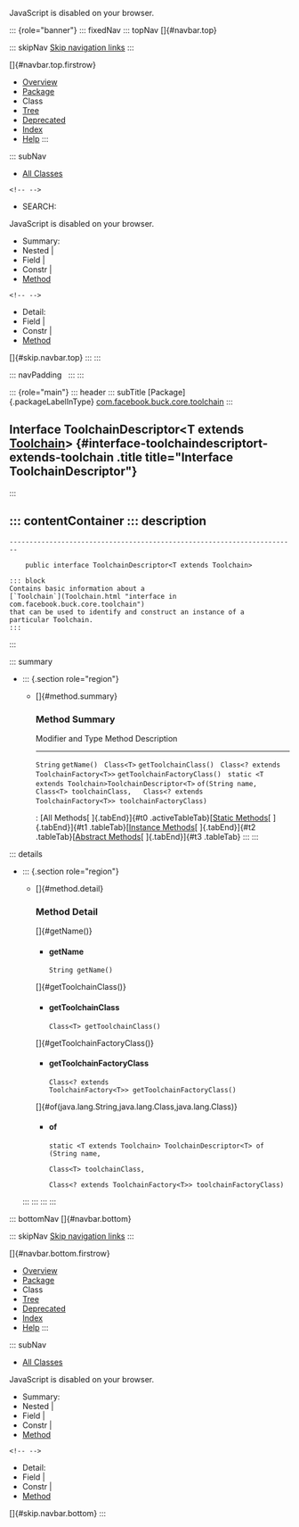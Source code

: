 <div>

JavaScript is disabled on your browser.

</div>

::: {role="banner"}
::: fixedNav
::: topNav
[]{#navbar.top}

::: skipNav
[Skip navigation links](#skip.navbar.top "Skip navigation links")
:::

[]{#navbar.top.firstrow}

-   [Overview](../../../../../index.html)
-   [Package](package-summary.html)
-   Class
-   [Tree](package-tree.html)
-   [Deprecated](../../../../../deprecated-list.html)
-   [Index](../../../../../index-all.html)
-   [Help](../../../../../help-doc.html)
:::

::: subNav
-   [All Classes](../../../../../allclasses.html)

```{=html}
<!-- -->
```
-   SEARCH:

<div>

<div>

JavaScript is disabled on your browser.

</div>

</div>

<div>

-   Summary: 
-   Nested \| 
-   Field \| 
-   Constr \| 
-   [Method](#method.summary)

```{=html}
<!-- -->
```
-   Detail: 
-   Field \| 
-   Constr \| 
-   [Method](#method.detail)

</div>

[]{#skip.navbar.top}
:::
:::

::: navPadding
 
:::
:::

::: {role="main"}
::: header
::: subTitle
[Package]{.packageLabelInType} [com.facebook.buck.core.toolchain](package-summary.html)
:::

## Interface ToolchainDescriptor\<T extends [Toolchain](Toolchain.html "interface in com.facebook.buck.core.toolchain")\> {#interface-toolchaindescriptort-extends-toolchain .title title="Interface ToolchainDescriptor"}
:::

::: contentContainer
::: description
-   

    ------------------------------------------------------------------------

        public interface ToolchainDescriptor<T extends Toolchain>

    ::: block
    Contains basic information about a
    [`Toolchain`](Toolchain.html "interface in com.facebook.buck.core.toolchain")
    that can be used to identify and construct an instance of a
    particular Toolchain.
    :::
:::

::: summary
-   ::: {.section role="region"}
    -   []{#method.summary}

        ### Method Summary

          Modifier and Type                                      Method                                                                                                       Description
          ------------------------------------------------------ ------------------------------------------------------------------------------------------------------------ -------------
          `String`                                               `getName()`                                                                                                   
          `Class<T>`                                             `getToolchainClass()`                                                                                         
          `Class<? extends ToolchainFactory<T>>`                 `getToolchainFactoryClass()`                                                                                  
          `static <T extends Toolchain>ToolchainDescriptor<T>`   `of​(String name,   Class<T> toolchainClass,   Class<? extends ToolchainFactory<T>> toolchainFactoryClass)`    

          : [All Methods[ ]{.tabEnd}]{#t0 .activeTableTab}[[Static
          Methods](javascript:show(1);)[ ]{.tabEnd}]{#t1
          .tableTab}[[Instance
          Methods](javascript:show(2);)[ ]{.tabEnd}]{#t2
          .tableTab}[[Abstract
          Methods](javascript:show(4);)[ ]{.tabEnd}]{#t3 .tableTab}
    :::
:::

::: details
-   ::: {.section role="region"}
    -   []{#method.detail}

        ### Method Detail

        []{#getName()}

        -   #### getName

            ``` methodSignature
            String getName()
            ```

        []{#getToolchainClass()}

        -   #### getToolchainClass

            ``` methodSignature
            Class<T> getToolchainClass()
            ```

        []{#getToolchainFactoryClass()}

        -   #### getToolchainFactoryClass

            ``` methodSignature
            Class<? extends ToolchainFactory<T>> getToolchainFactoryClass()
            ```

        []{#of(java.lang.String,java.lang.Class,java.lang.Class)}

        -   #### of

            ``` methodSignature
            static <T extends Toolchain> ToolchainDescriptor<T> of​(String name,
                                                                   Class<T> toolchainClass,
                                                                   Class<? extends ToolchainFactory<T>> toolchainFactoryClass)
            ```
    :::
:::
:::
:::

::: bottomNav
[]{#navbar.bottom}

::: skipNav
[Skip navigation links](#skip.navbar.bottom "Skip navigation links")
:::

[]{#navbar.bottom.firstrow}

-   [Overview](../../../../../index.html)
-   [Package](package-summary.html)
-   Class
-   [Tree](package-tree.html)
-   [Deprecated](../../../../../deprecated-list.html)
-   [Index](../../../../../index-all.html)
-   [Help](../../../../../help-doc.html)
:::

::: subNav
-   [All Classes](../../../../../allclasses.html)

<div>

<div>

JavaScript is disabled on your browser.

</div>

</div>

<div>

-   Summary: 
-   Nested \| 
-   Field \| 
-   Constr \| 
-   [Method](#method.summary)

```{=html}
<!-- -->
```
-   Detail: 
-   Field \| 
-   Constr \| 
-   [Method](#method.detail)

</div>

[]{#skip.navbar.bottom}
:::
